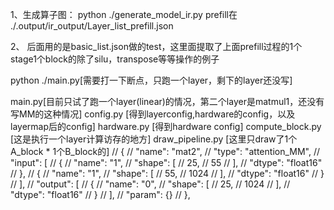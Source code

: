 1、生成算子图：
python ./generate_model_ir.py
prefill在 ./.output/ir_output/Layer_list_prefill.json

2、
后面用的是basic_list.json做的test，这里面提取了上面prefill过程的1个stage1个block的除了silu，transpose等等操作的例子

python ./main.py[需要打一下断点，只跑一个layer，剩下的layer还没写]

main.py[目前只试了跑一个layer(linear)的情况，第二个layer是matmul1，还没有写MM的这种情况]
    config.py [得到layerconfig,hardware的config，以及layermap后的config]
        hardware.py [得到hardware config]
    compute_block.py [这是执行一个layer计算访存的地方]
        draw_pipeline.py [这里只draw了1个A_block * 1个B_block的]
// {
    //     "name": "mat2",
    //     "type": "attention_MM",
    //     "input": [
    //       {
    //         "name": "1",
    //         "shape": [
    //           25,
    //           55
    //         ],
    //         "dtype": "float16"
    //       },
    //       {
    //         "name": "1",
    //         "shape": [
    //           55,
    //           1024
    //         ],
    //         "dtype": "float16"
    //       }
    //     ],
    //     "output": [
    //       {
    //           "name": "0",
    //           "shape": [
    //             25,
    //             1024
    //           ],
    //           "dtype": "float16"
    //         }
    //     ],
    //     "param": {}
    // },
